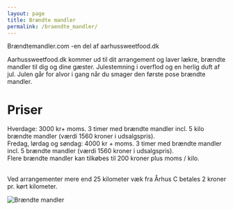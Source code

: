 ```yaml
---
layout: page
title: Brændte mandler
permalink: /braendte_mandler/
---
```

Brændtemandler.com -en del af aarhussweetfood.dk <br/>

Aarhussweetfood.dk kommer ud til dit arrangement og laver lækre, brændte mandler til dig og dine gæster. 
Julestemning i overflod og en herlig duft af jul. Julen går for alvor i gang når du smager den første pose brændte mandler. 

# Priser

Hverdage: 3000 kr+ moms. 3 timer med brændte mandler incl. 5 kilo brændte mandler (værdi 1560 kroner i udsalgspris). <br/>
Fredag, lørdag og søndag: 4000 kr + moms. 3 timer med brændte mandler incl. 5 brændte mandler (værdi 1560 kroner i udsalgspris). <br/>
Flere brændte mandler kan tilkøbes til 200 kroner plus moms / kilo. <br/> <br/>

Ved arrangementer mere end 25 kilometer væk fra Århus C betales 2 kroner pr. kørt kilometer.

![Brændte mandler](/mandler.jpg)
